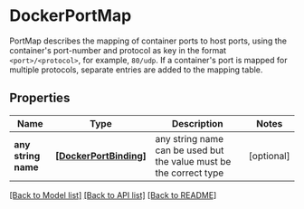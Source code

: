 # DockerPortMap

PortMap describes the mapping of container ports to host ports, using the container's port-number and protocol as key in the format `<port>/<protocol>`, for example, `80/udp`.  If a container's port is mapped for multiple protocols, separate entries are added to the mapping table. 

## Properties
Name | Type | Description | Notes
------------ | ------------- | ------------- | -------------
**any string name** | [**[DockerPortBinding]**](DockerPortBinding.md) | any string name can be used but the value must be the correct type | [optional]

[[Back to Model list]](../README.md#documentation-for-models) [[Back to API list]](../README.md#documentation-for-api-endpoints) [[Back to README]](../README.md)


